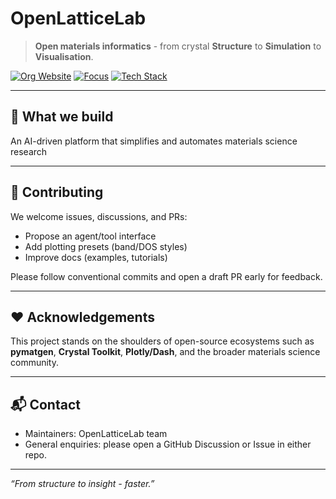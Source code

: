 # OpenLatticeLab

> **Open materials informatics** - from crystal **Structure** to **Simulation** to **Visualisation**.

[![Org Website](https://img.shields.io/badge/website-openlatticelab.org-1)](#)
[![Focus](https://img.shields.io/badge/focus-materials%20analysis-blue)](#)
[![Tech Stack](https://img.shields.io/badge/stack-LLM%20Agents%20%7C%20MCP%20%7C%20VASP%20%7C%20pymatgen%20%7C%20Dash%2FReact-lightgrey)](#)

---

## 🚀 What we build

An AI-driven platform that simplifies and automates materials science research

---

## 🤝 Contributing

We welcome issues, discussions, and PRs:
- Propose an agent/tool interface  
- Add plotting presets (band/DOS styles)  
- Improve docs (examples, tutorials)  

Please follow conventional commits and open a draft PR early for feedback.

---

## ❤️ Acknowledgements

This project stands on the shoulders of open-source ecosystems such as **pymatgen**, **Crystal Toolkit**, **Plotly/Dash**, and the broader materials science community.

---

## 📬 Contact

- Maintainers: OpenLatticeLab team  
- General enquiries: please open a GitHub Discussion or Issue in either repo.  

---
*“From structure to insight - faster.”*
